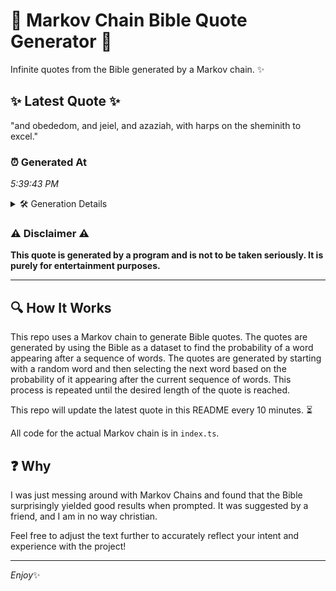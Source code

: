 # 📖 Markov Chain Bible Quote Generator 📖

Infinite quotes from the Bible generated by a Markov chain. ✨

## ✨ Latest Quote ✨
"and obededom, and jeiel, and azaziah, with harps on the sheminith to excel."

### ⏰ Generated At
*5:39:43 PM*

<details>
    <summary>🛠️ Generation Details</summary>
    <p>
        <strong>🌱 Seed:</strong> and<br>
        <strong>🔄 Iterations:</strong> 12<br>
        <strong>📜 Context History:</strong><br>[ and ]: obededom,<br>[ and, obededom, ]: and<br>[ and, obededom,, and ]: jeiel,<br>[ and, obededom,, and, jeiel, ]: and<br>[ and, obededom,, and, jeiel,, and ]: azaziah,<br>[ and, obededom,, and, jeiel,, and, azaziah, ]: with<br>[ obededom,, and, jeiel,, and, azaziah,, with ]: harps<br>[ and, jeiel,, and, azaziah,, with, harps ]: on<br>[ jeiel,, and, azaziah,, with, harps, on ]: the<br>[ and, azaziah,, with, harps, on, the ]: sheminith<br>[ azaziah,, with, harps, on, the, sheminith ]: to<br>[ with, harps, on, the, sheminith, to ]: excel.<br>
    </p>
</details>

### ⚠️ Disclaimer ⚠️
**This quote is generated by a program and is not to be taken seriously. It is purely for entertainment purposes.**

---

## 🔍 How It Works

This repo uses a Markov chain to generate Bible quotes. The quotes are generated by using the Bible as a dataset to find the probability of a word appearing after a sequence of words. The quotes are generated by starting with a random word and then selecting the next word based on the probability of it appearing after the current sequence of words. This process is repeated until the desired length of the quote is reached.

This repo will update the latest quote in this README every 10 minutes. ⏳

All code for the actual Markov chain is in `index.ts`.

## ❓ Why

I was just messing around with Markov Chains and found that the Bible surprisingly yielded good results when prompted. 
It was suggested by a friend, and I am in no way christian.

Feel free to adjust the text further to accurately reflect your intent and experience with the project!

---

*Enjoy*✨
